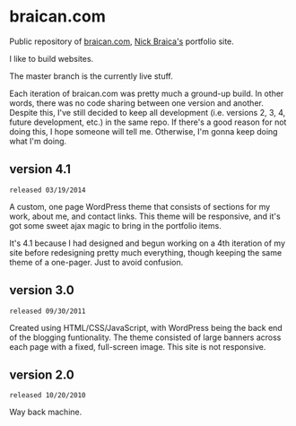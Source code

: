 braican.com
===========
Public repository of [braican.com](http://braican.com), [Nick Braica's](http://twitter.com/braican) portfolio site. 

I like to build websites.

The master branch is the currently live stuff.

Each iteration of braican.com was pretty much a ground-up build. In other words, there was no code sharing between one version and another. Despite this, I've still decided to keep all development (i.e. versions 2, 3, 4, future development, etc.) in the same repo. If there's a good reason for not doing this, I hope someone will tell me. Otherwise, I'm gonna keep doing what I'm doing.

## version 4.1
`released 03/19/2014`

A custom, one page WordPress theme that consists of sections for my work, about me, and contact links. This theme will be responsive, and it's got some sweet ajax magic to bring in the portfolio items.

It's 4.1 because I had designed and begun working on a 4th iteration of my site before redesigning pretty much everything, though keeping the same theme of a one-pager. Just to avoid confusion.

## version 3.0
`released 09/30/2011`

Created using HTML/CSS/JavaScript, with WordPress being the back end of the blogging funtionality. The theme consisted of large banners across each page with a fixed, full-screen image. This site is not responsive.

## version 2.0
`released 10/20/2010`

Way back machine.
